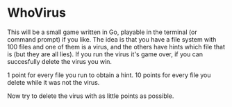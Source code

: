 # WhoVirus


This will be a small game written in Go, playable in the terminal (or command prompt) if you like.
The idea is that you have a file system with 100 files and one of them is a virus, and the others have hints which file that is (but they are all lies). If you run the virus it's game over, if you can succesfully delete the virus you win.

1 point for every file you run to obtain a hint.
10 points for every file you delete while it was not the virus.

Now try to delete the virus with as little points as possible.

